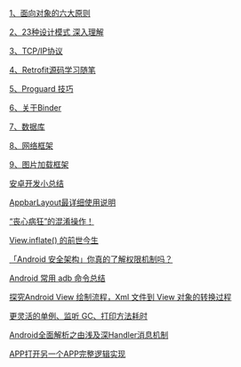 [1、面向对象的六大原则](https://www.cnblogs.com/itfenqing/p/7750524.html)

[2、23种设计模式 深入理解](https://www.cnblogs.com/foryang/p/5849402.html)

[3、TCP/IP协议](https://blog.csdn.net/goodboy1881/article/details/665041)

[4、Retrofit源码学习随笔](https://www.jianshu.com/p/8b44a76197e1)

[5、Proguard 技巧](https://mp.weixin.qq.com/s/sFPnK_nvNQOWRK3rd3XnZw)

[6、关于Binder](https://www.jianshu.com/p/062a6e4f5cbe)

[7、数据库]()

[8、网络框架]()

[9、图片加载框架]()

[安卓开发小总结](https://www.jianshu.com/p/5fade3e20cef)

[AppbarLayout最详细使用说明](https://www.jianshu.com/p/94ceeb8bbf87)

[“丧心病狂”的混淆操作！](https://mp.weixin.qq.com/s?__biz=MzAxMTI4MTkwNQ==&mid=2650827210&idx=1&sn=6d0858db9b71650274dc1720843a8c17&chksm=80b7bd54b7c034429b2a79ed13db474a5b3221ac39ead8c15fda577efd573194f10fdfb68c32&mpshare=1&scene=23&srcid=#rd)

[View.inflate() 的前世今生](https://www.jianshu.com/p/342890fcf5c9)

[「Android 安全架构」你真的了解权限机制吗？](https://www.jianshu.com/p/a17c8bed79d9)

[Android 常用 adb 命令总结](https://www.cnblogs.com/bravesnail/articles/5850335.html)

[探究Android View 绘制流程，Xml 文件到 View 对象的转换过程](https://www.jianshu.com/p/eccd8ba87e8b)

[更灵活的单例、监听 GC、打印方法耗时](https://mp.weixin.qq.com/s?__biz=MzIwMTAzMTMxMg==&mid=2649497253&idx=2&sn=250b80fdab1e135c7ab5720a30222c04&chksm=8eec955ab99b1c4c5f3a2c2031c34aa61635140efe015c0135efa4cd43bd1a7327da6a0308a5&mpshare=1&scene=23&srcid=0728pumafdUtK5q194LoBQ6n&sharer_sharetime=1595897183636&sharer_shareid=90faf7dc0a3f3a045a59c3239c0185f4#rd)

[Android全面解析之由浅及深Handler消息机制](https://blog.csdn.net/weixin_43766753/article/details/108968666)

[APP打开另一个APP完整逻辑实现](https://blog.csdn.net/dong_xg/article/details/78414351)
